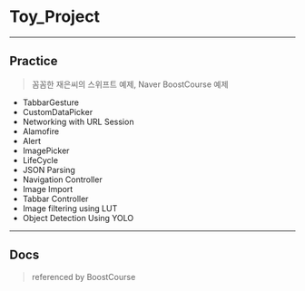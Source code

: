 # Toy_Project

------

## Practice

> 꼼꼼한 재은씨의 스위프트 예제,  Naver BoostCourse 예제

- TabbarGesture
- CustomDataPicker
- Networking with URL Session
- Alamofire
- Alert
- ImagePicker
- LifeCycle
- JSON Parsing
- Navigation Controller
- Image Import
- Tabbar Controller
- Image filtering using LUT
- Object Detection Using YOLO

---

## Docs

> referenced by BoostCourse

